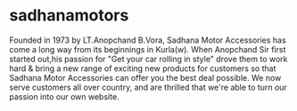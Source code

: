 # sadhanamotors
Founded in 1973 by LT.Anopchand B.Vora, Sadhana Motor Accessories has come a long way from its beginnings in Kurla(w). When Anopchand Sir first started out,his passion for "Get your car rolling in style" drove them to work hard &amp; bring a new range of exciting new products for customers so that Sadhana Motor Accessories can offer you the best deal possible. We now serve customers all over country, and are thrilled that we're able to turn our passion into our own website.
